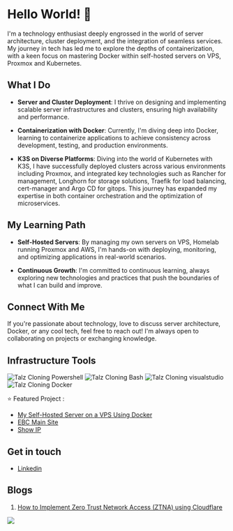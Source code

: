 
# Hello World! 👋

I'm a technology enthusiast deeply engrossed in the world of server architecture, cluster deployment, and the integration of seamless services. My journey in tech has led me to explore the depths of containerization, with a keen focus on mastering Docker within self-hosted servers on VPS, Proxmox and Kubernetes.

## What I Do

- **Server and Cluster Deployment**: I thrive on designing and implementing scalable server infrastructures and clusters, ensuring high availability and performance.

- **Containerization with Docker**: Currently, I'm diving deep into Docker, learning to containerize applications to achieve consistency across development, testing, and production environments.

- **K3S on Diverse Platforms**: Diving into the world of Kubernetes with K3S, I have successfully deployed clusters across various environments including Proxmox, and integrated key technologies such as Rancher for management, Longhorn for storage solutions, Traefik for load balancing, cert-manager and Argo CD for gitops. This journey has expanded my expertise in both container orchestration and the optimization of microservices.

## My Learning Path

- **Self-Hosted Servers**: By managing my own servers on VPS, Homelab running Proxmox and AWS, I'm hands-on with deploying, monitoring, and optimizing applications in real-world scenarios.

- **Continuous Growth**: I'm committed to continuous learning, always exploring new technologies and practices that push the boundaries of what I can build and improve.

## Connect With Me

If you're passionate about technology, love to discuss server architecture, Docker, or any cool tech, feel free to reach out! I'm always open to collaborating on projects or exchanging knowledge.


## Infrastructure Tools
<p align="left">
  <img src="https://t3.talz.net/talz/img/powershell.svg" alt="Talz Cloning Powershell" style="vertical-align:top margin:6px 4px">
  <img src="https://t3.talz.net/talz/img/bash.svg" alt="Talz Cloning Bash" style="vertical-align:top margin:6px 4px">
  <img src="https://t3.talz.net/talz/img/visualstudio_code.svg" alt="Talz Cloning visualstudio" style="vertical-align:top margin:6px 4px">
  <img src="https://t3.talz.net/talz/img/docker.svg" alt="Talz Cloning Docker" style="vertical-align:top margin:6px 4px">
</p>





:star: Featured Project : 
- [My Self-Hosted Server on a VPS Using Docker](https://github.com/cloudcap10/configcraft)
- [EBC Main Site](https://www.effectiveconsultancy.com.au/)
- [Show IP](https://showip.io/)


## Get in touch
- [Linkedin](https://www.linkedin.com/in/joven-talasan/)

## Blogs
1. [How to Implement Zero Trust Network Access (ZTNA) using Cloudflare](https://zerotrustmodel.org/how-to-implement-zero-trust-network-access-ztna-using-cloudflare/)


![](https://komarev.com/ghpvc/?username=talzcloning)
